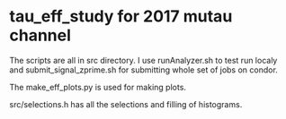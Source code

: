 # tau_eff_study for 2017 mutau channel

The scripts are all in src directory. I use runAnalyzer.sh to test run localy and submit_signal_zprime.sh for submitting whole set of jobs on condor.

The make_eff_plots.py is used for making plots.


src/selections.h has all the selections and filling of histograms.
